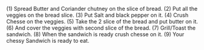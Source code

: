 (1) Spread Butter and Coriander chutney on the slice of bread.
(2) Put all the veggies on the bread slice.
(3) Put Salt and black pepper on it.
(4) Crush Chesse on the veggies.
(5) Take the 2 slice of the bread and put butter on it.
(6) And cover the veggies with second slice of the bread.
(7) Grill/Toast the sandwich.
(8) When the sandwich is ready crush chesse on it.
(9) Your chessy Sandwich is ready to eat.